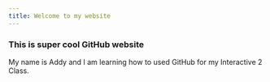 ```yaml
---
title: Welcome to my website
---
```

### This is super cool GitHub website
My name is Addy and I am learning how to used GitHub for my Interactive 2 Class.
